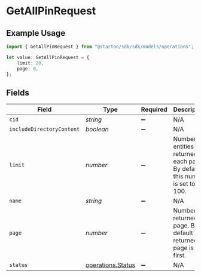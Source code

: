 # GetAllPinRequest

## Example Usage

```typescript
import { GetAllPinRequest } from "@starton/sdk/sdk/models/operations";

let value: GetAllPinRequest = {
    limit: 20,
    page: 0,
};
```

## Fields

| Field                                                                           | Type                                                                            | Required                                                                        | Description                                                                     | Example                                                                         |
| ------------------------------------------------------------------------------- | ------------------------------------------------------------------------------- | ------------------------------------------------------------------------------- | ------------------------------------------------------------------------------- | ------------------------------------------------------------------------------- |
| `cid`                                                                           | *string*                                                                        | :heavy_minus_sign:                                                              | N/A                                                                             |                                                                                 |
| `includeDirectoryContent`                                                       | *boolean*                                                                       | :heavy_minus_sign:                                                              | N/A                                                                             |                                                                                 |
| `limit`                                                                         | *number*                                                                        | :heavy_minus_sign:                                                              | Number of entities returned on each page. By default this number is set to 100. | 20                                                                              |
| `name`                                                                          | *string*                                                                        | :heavy_minus_sign:                                                              | N/A                                                                             |                                                                                 |
| `page`                                                                          | *number*                                                                        | :heavy_minus_sign:                                                              | Number of returned page. By default the returned page is the first.             | 0                                                                               |
| `status`                                                                        | [operations.Status](../../../sdk/models/operations/status.md)                   | :heavy_minus_sign:                                                              | N/A                                                                             |                                                                                 |